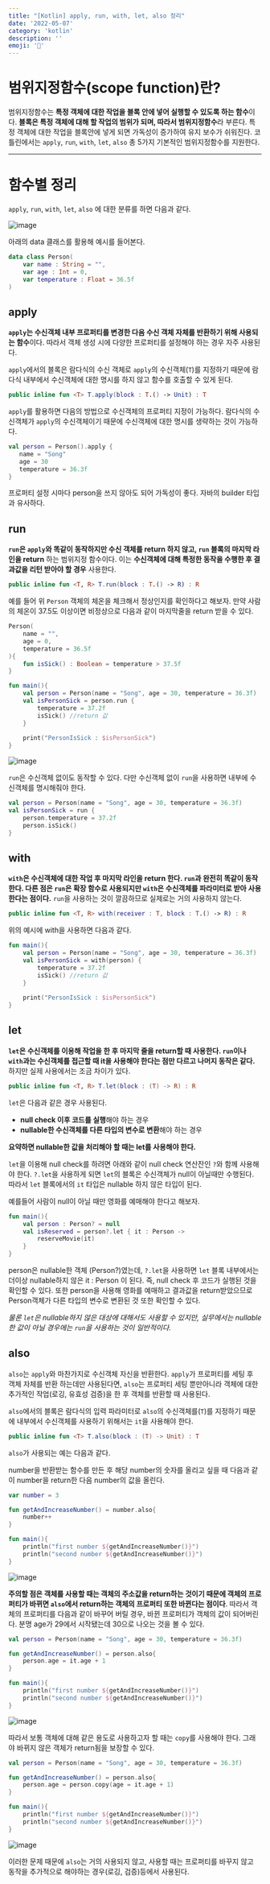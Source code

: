 ```yaml
---
title: "[Kotlin] apply, run, with, let, also 정리"
date: '2022-05-07'
category: 'kotlin'
description: ''
emoji: '🏏'
---
```



# 범위지정함수(scope function)란?

범위지정함수는 **특정 객체에 대한 작업을 블록 안에 넣어 실행할 수 있도록 하는 함수**이다. 
**블록은 특정 객체에 대해 할 작업의 범위가 되며, 따라서 범위지정함수**라 부른다.
특정 객체에 대한 작업을 블록안에 넣게 되면 가독성이 증가하여 유지 보수가 쉬워진다.
코틀린에서는 `apply`, `run`, `with`, `let`, `also` 총 5가지 기본적인 범위지정함수를 지원한다.

---

# 함수별 정리

`apply`, `run`, `with`, `let`, `also` 에 대한 분류를 하면 다음과 같다.

![image](https://user-images.githubusercontent.com/55419159/167235461-ba8c84d1-9886-4f94-9a23-43109b0178ea.png)



아래의 data 클래스를 활용해 예시를 들어본다.

```kotlin
data class Person(
    var name : String = "",
    var age : Int = 0,
    var temperature : Float = 36.5f
)
```

## apply

**`apply`는 수신객체 내부 프로퍼티를 변경한 다음 수신 객체 자체를 반환하기 위해 사용되는 함수**이다.
따라서 객체 생성 시에 다양한 프로퍼티를 설정해야 하는 경우 자주 사용된다.

`apply`에서의 블록은 람다식의 수신 객체로 `apply`의 수신객체(`T`)를 지정하기 때문에 람다식 내부에서 수신객체에 대한 명시를 하지 않고 함수를 호출할 수 있게 된다.

```kotlin
public inline fun <T> T.apply(block : T.() -> Unit) : T 
```

`apply`를 활용하면 다음의 방법으로 수신객체의 프로퍼티 지정이 가능하다.
람다식의 수신객체가 `apply`의 수신객체이기 때문에 수신객체에 대한 명시를 생략하는 것이 가능하다.

```kotlin
val person = Person().apply {
   name = "Song"
   age = 30
   temperature = 36.3f
}
```

프로퍼티 설정 시마다 person을 쓰지 않아도 되어 가독성이 좋다.
자바의 builder 타입과 유사하다.


## run

**`run`은 `apply`와 똑같이 동작하지만 수신 객체를 return 하지 않고, `run` 블록의 마지막 라인을 return** 하는 범위지정 함수이다.
이는 **수신객체에 대해 특정한 동작을 수행한 후 결과값을 리턴 받아야 할 경우** 사용한다.

```kotlin
public inline fun <T, R> T.run(block : T.() -> R) : R 
```

예를 들어 위 `Person` 객체의 체온을 체크해서 정상인지를 확인하다고 해보자.
만약 사람의 체온이 37.5도 이상이면 비정상으로 다음과 같이 마지막줄을 return 받을 수 있다.

```kotlin
Person(
    name = "",
    age = 0,
    temperature = 36.5f
){
    fun isSick() : Boolean = temperature > 37.5f
}
```

```kotlin
fun main(){
    val person = Person(name = "Song", age = 30, temperature = 36.3f)
    val isPersonSick = person.run {
        temperature = 37.2f
        isSick() //return 값
    }
    
    print("PersonIsSick : $isPersonSick")
}
```

![image](https://user-images.githubusercontent.com/55419159/167236105-84dd1876-2d86-44e2-89cc-0ac443a4816d.png)

`run`은 수신객체 없이도 동작할 수 있다.
다만 수신객체 없이 `run`을 사용하면 내부에 수신객체를 명시해줘야 한다.

```kotlin
val person = Person(name = "Song", age = 30, temperature = 36.3f)
val isPersonSick = run {
    person.temperature = 37.2f
    person.isSick()
}
```


## with

**`with`은 수신객체에 대한 작업 후 마지막 라인을 return 한다.
`run`과 완전히 똑같이 동작한다.
다른 점은 `run`은 확장 함수로 사용되지만 `with`은 수신객체를 파라미터로 받아 사용한다는 점이다.**
`run`을 사용하는 것이 깔끔하므로 실제로는 거의 사용하지 않는다.

```kotlin
public inline fun <T, R> with(receiver : T, block : T.() -> R) : R 
```

위의 예시에 with을 사용하면 다음과 같다.

```kotlin
fun main(){
    val person = Person(name = "Song", age = 30, temperature = 36.3f)
    val isPersonSick = with(person) {
        temperature = 37.2f
        isSick() //return 값
    }
    
    print("PersonIsSick : $isPersonSick")
}
```


## let

**`let`은 수신객체를 이용해 작업을 한 후 마지막 줄을 return할 때 사용한다.
`run`이나 `with`과는 수신객체를 접근할 때 it을 사용해야 한다는 점만 다르고 나머지 동작은 같다.**
하지만 실제 사용에서는 조금 차이가 있다.

```kotlin
public inline fun <T, R> T.let(block : (T) -> R) : R 
```

`let`은 다음과 같은 경우 사용된다.

- **null check 이후 코드를 실행**해야 하는 경우
- **nullable한 수신객체를 다른 타입의 변수로 변환**해야 하는 경우

**요약하면 nullable한 값을 처리해야 할 때는 let를 사용해야 한다.**

`let`을 이용해 null check를 하려면 아래와 같이 null check 연산잔인 `?`와 함께 사용해야 한다.
`?.let`을 사용하게 되면 `let`의 블록은 수신객체가 null이 아닐때만 수행된다.
따라서 `let` 블록에서의 `it` 타입은 nullable 하지 않은 타입이 된다.

예를들어 사람이 null이 아닐 때만 영화를 예매해야 한다고 해보자.

```kotlin
fun main(){
    val person : Person? = null
    val isReserved = person?.let { it : Person ->
        reserveMovie(it)
    }
}
```

person은 nullable한 객체 (Person?)였는데, `?.let`을 사용하면 `let` 블록 내부에서는 더이상 nullable하지 않은 it : Person 이 된다.
즉, null check 후 코드가 실행된 것을 확인할 수 있다.
또한 person을 사용해 영화를 예매하고 결과값을 return받았으므로 Person객체가 다른 타입의 변수로 변환된 것 또한 확인할 수 있다.

_물론 `let`은 nullable하지 않은 대상에 대해서도 사용할 수 있지만, 실무에서는 nullable한 값이 아닐 경우에는 `run`을 사용하는 것이 일반적이다._


## also

`also`는 `apply`와 마찬가지로 수신객체 자신을 반환한다.
`apply`가 프로퍼티를 세팅 후 객체 자체를 반환 하는데만 사용된다면, `also`는 프로퍼티 세팅 뿐만아니라 객체에 대한 추가적인 작업(로깅, 유효성 검증)을 한 후 객체를 반환할 때 사용된다.

`also`에서의 블록은 람다식의 입력 파라미터로 `also`의 수신객체를(`T`)를 지정하기 때문에 내부에서 수신객체를 사용하기 위해서는 `it`을 사용해야 한다.

```kotlin
public inline fun <T> T.also(block : (T) -> Unit) : T 
```

`also`가 사용되는 예는 다음과 같다.

number을 반환받는 함수를 만든 후 해당 number의 숫자를 올리고 싶을 때 다음과 같이 number을 return한 다음 number의 값을 올린다.


```kotlin
var number = 3

fun getAndIncreaseNumber() = number.also{
    number++
}

fun main(){
    println("first number ${getAndIncreaseNumber()}")
    println("second number ${getAndIncreaseNumber()}")
}
```

![image](https://user-images.githubusercontent.com/55419159/167237080-8fff8aa1-e7aa-4fc4-baf0-3933ef0aa810.png)


**주의할 점은 객체를 사용할 때는 객체의 주소값을 return하는 것이기 때문에 객체의 프로퍼티가 바뀌면 `also`에서 return하는 객체의 프로퍼티 또한 바뀐다는 점이다**.
따라서 객체의 프로퍼티를 다음과 같이 바꾸어 버릴 경우, 바뀐 프로퍼티가 객체의 값이 되어버린다. 
분명 age가 29에서 시작됐는데 30으로 나오는 것을 볼 수 있다.

```kotlin
val person = Person(name = "Song", age = 30, temperature = 36.3f)

fun getAndIncreaseNumber() = person.also{
    person.age = it.age + 1
}

fun main(){
    println("first number ${getAndIncreaseNumber()}")
    println("second number ${getAndIncreaseNumber()}")
}
```

![image](https://user-images.githubusercontent.com/55419159/167237215-9d922e45-ca96-4d75-9785-0742407b8a43.png)


따라서 보통 객체에 대해 같은 용도로 사용하고자 할 때는 `copy`를 사용해야 한다. 그래야 바뀌지 않은 객체가 return됨을 보장할 수 있다.

```kotlin
val person = Person(name = "Song", age = 30, temperature = 36.3f)

fun getAndIncreaseNumber() = person.also{
    person.age = person.copy(age = it.age + 1)
}

fun main(){
    println("first number ${getAndIncreaseNumber()}")
    println("second number ${getAndIncreaseNumber()}")
}
```

![image](https://user-images.githubusercontent.com/55419159/167237241-9f3343ac-d2af-4252-b37e-8bff1f6a0f3f.png)

이러한 문제 때문에 `also`는 거의 사용되지 않고, 사용할 때는 프로퍼티를 바꾸지 않고 동작을 추가적으로 해야하는 경우(로깅, 검증)등에서 사용된다.